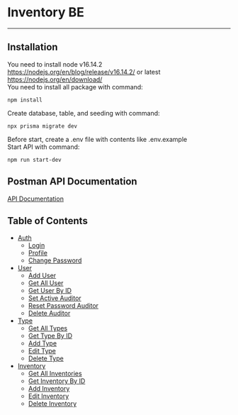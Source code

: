 # Inventory BE
---

## Installation

You need to install node v16.14.2 https://nodejs.org/en/blog/release/v16.14.2/ or latest https://nodejs.org/en/download/ \
You need to install all package with command:

```text
npm install
```

Create database, table, and seeding with command: 
```text
npx prisma migrate dev
``` 

Before start, create a .env file with contents like .env.example \
Start API with command:

```text
npm run start-dev
```


## Postman API Documentation
[API Documentation](https://documenter.getpostman.com/view/32900468/2sAYJ6Cf9b)

## Table of Contents
- [Auth](#auth)
  - [Login](#login)
  - [Profile](#profile)
  - [Change Password](#changepassword)
- [User](#user)
  - [Add User](#adduser)
  - [Get All User](#getalluser)
  - [Get User By ID](#getuserbyid)
  - [Set Active Auditor](#setactiveaudit)
  - [Reset Password Auditor](#resetpaswordaudit)
  - [Delete Auditor](#deleteaudit)
- [Type](#type)
  - [Get All Types](#getalltypes)
  - [Get Type By ID](#gettypebyid)
  - [Add Type](#addtype)
  - [Edit Type](#edittype)
  - [Delete Type](#deletetype)
- [Inventory](#inventory)
  - [Get All Inventories](#getallinventories)
  - [Get Inventory By ID](#getinventorybyid)
  - [Add Inventory](#addinventory)
  - [Edit Inventory](#editinventory)
  - [Delete Inventory](#deleteinventory)

